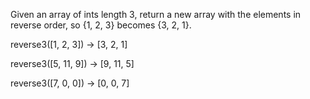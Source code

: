 Given an array of ints length 3, return a new array with the elements in reverse order, so {1, 2, 3} becomes {3, 2, 1}.

reverse3([1, 2, 3]) → [3, 2, 1]

reverse3([5, 11, 9]) → [9, 11, 5]

reverse3([7, 0, 0]) → [0, 0, 7]
